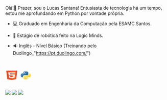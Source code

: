 Olá!👋
Prazer, sou o Lucas Santana! 
Entusiasta de tecnologia há um tempo, estou me aprofundando em Python por vontade própria.  

- 💻 Graduado em Engenharia da Computação pela ESAMC Santos.
- 🤖 Estágio de robótica feito na Logic Minds.
- 🔉 Inglês - Nível Básico (Treinando pelo Duolingo_"https://pt.duolingo.com/")

  ## 

<div style="display: inline_block"><br>
  <img align="center" alt="Lucas-HTML" height="30" width="40" src="https://raw.githubusercontent.com/devicons/devicon/master/icons/html5/html5-original.svg">
  <img align="center" alt="Lucas-Python" height="30" width="40" src="https://raw.githubusercontent.com/devicons/devicon/master/icons/python/python-original.svg">
  </div>
  
  ##
 
<div> 
  <a href="https://www.instagram.com/lucas_s_s.luffy/" target="_blank"><img src="https://img.shields.io/badge/-Instagram-%23E4405F?style=for-the-badge&logo=instagram&logoColor=white" target="_blank"></a>	
  <a href = "mailto:lucassantanasouza4@gmail.com"><img src="https://img.shields.io/badge/-Gmail-%23333?style=for-the-badge&logo=gmail&logoColor=white" target="_blank"></a>
  <a href="https://www.linkedin.com/in/lucas-santana-souzaaa/" target="_blank"><img src="https://img.shields.io/badge/-LinkedIn-%230077B5?style=for-the-badge&logo=linkedin&logoColor=white" target="_blank"></a> 
  
</div>
